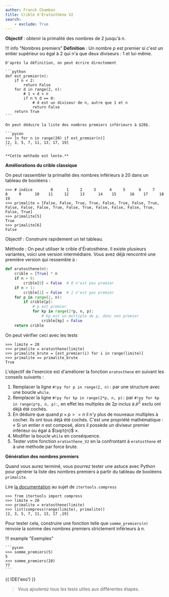 ```yaml
---
author: Franck Chambon
title: Crible d'Ératosthène V2
search:
    - exclude: True
---
```

**Objectif** : obtenir la primalité des nombres de $2$ jusqu'à $n$.

!!! info "Nombres premiers"
    **Définition** : Un nombre $p$ est premier si c'est un entier supérieur ou égal à $2$ qui n'a que deux diviseurs : $1$ et lui-même.

    D'après la définition, on peut écrire directement

    ```python
    def est_premier(n):
        if n < 2:
            return False
        for d in range(2, n):
            # 1 < d < n
            if n % d == 0:
                # d est un diviseur de n, autre que 1 et n
                return False
        return True
    ```

    On peut déduire la liste des nombres premiers inférieurs à $20$.

    ```pycon
    >>> [n for n in range(20) if est_premier(n)]
    [2, 3, 5, 7, 11, 13, 17, 19]
    ```

    **Cette méthode est lente.**


**Améliorations du crible classique**

On peut rassembler la primalité des nombres inférieurs à $20$ dans un tableau de booléens :

```pycon
>>> # indice        0      1     2     3      4     5      6     7      8     9      10    11     12     13      14    15      16    17     18    19
>>> primalite = [False, False, True, True, False, True, False, True, False, False, False, True, False, True, False, False, False, True, False, True]
>>> primalite[5]
True
>>> primalite[6]
False
```

Objectif : Construire rapidement un tel tableau.

Méthode : On peut utiliser le crible d'Ératosthène. Il existe plusieurs variantes, voici une version intermédiaire. Vous avez déjà rencontré une première version qui ressemble à :

```python
def eratosthene(n):
    crible = [True] * n
    if n > 0:
        crible[0] = False  # 0 n'est pas premier
    if n > 1:
        crible[1] = False  # 1 n'est pas premier
    for p in range(2, n):
        if crible[p]:
            # p est premier
            for kp in range(2*p, n, p):
                # kp est un multiple de p, donc non premier
                crible[kp] = False
    return crible
```

On peut vérifier ceci avec les tests

```pycon
>>> limite = 20
>>> primalite = eratosthene(limite)
>>> primalite_brute = [est_premier(i) for i in range(limite)]
>>> primalite == primalite_brute
True
```


L'objectif de l'exercice est d'améliorer la fonction `eratosthene` en suivant les conseils suivants :

1. Remplacer la ligne `#!py for p in range(2, n):` par une structure avec une boucle `while`.
2. Remplacer la ligne `#!py for kp in range(2*p, n, p):` par `#!py for kp in range(p*p, n, p):`, en effet les multiples de $2p$ inclus à $p^2$ exclu ont déjà été cochés.
3. En déduire que quand $p×p >= n$ il n'y plus de nouveaux multiples à cocher. Ils ont tous déjà été cochés. C'est une propriété mathématique : « Si un entier $n$ est composé, alors il possède un diviseur premier inférieur ou égal à $\sqrt{n}$ ».
4. Modifier la boucle `while` en conséquence.
5. Tester votre fonction `eratosthene_V2` en la confrontant à `eratosthene` et à une méthode par force brute.

**Génération des nombres premiers**

Quand vous aurez terminé, vous pourrez tester une astuce avec Python pour générer la liste des nombres premiers à partir du tableau de booléens `primalite`.

Lire [la documentation](https://docs.python.org/fr/3/library/itertools.html#itertools.compress) au sujet de `itertools.compress`

```pycon
>>> from itertools import compress
>>> limite = 20
>>> primalite = eratosthene(limite)
>>> list(compress(range(limite), primalite))
[2, 3, 5, 7, 11, 13, 17 ,19]
```

Pour tester cela, construire une fonction telle que `somme_premiers(n)` renvoie la somme des nombres premiers strictement inférieurs à $n$.

!!! example "Exemples"

    ```pycon
    >>> somme_premiers(5)
    5
    >>> somme_premiers(20)
    77
    ```

{{ IDE('exo') }}

> Vous ajouterez tous les tests utiles aux différentes étapes.
